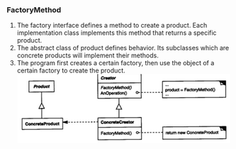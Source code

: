 ### FactoryMethod
1. The factory interface defines a method to create a product. Each implementation class implements this method that returns a specific product.
2. The abstract class of product defines behavior. Its subclasses which are concrete products will implement their methods.
3. The program first creates a certain factory, then use the object of a certain factory to create the product.
![image](https://github.com/haoping2046/DesignPattern/blob/main/img/factoryMethod.png)
